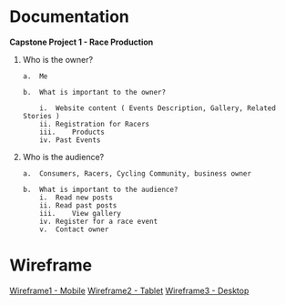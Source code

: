 # Documentation

**Capstone Project 1 - Race Production**

1.	Who is the owner?

		a.	Me

		b.	What is important to the owner?

			i.	Website content ( Events Description, Gallery, Related Stories )
			ii.	Registration for Racers 
			iii.	Products 
			iv.	Past Events

2.	Who is the audience?

		a.	Consumers, Racers, Cycling Community, business owner
		
		b.	What is important to the audience?
			i.	Read new posts
			ii.	Read past posts
			iii.	View gallery
			iv.	Register for a race event
			v.	Contact owner 

# Wireframe

[Wireframe1 - Mobile](https://wireframe.cc/vPGNla)
[Wireframe2 - Tablet](https://wireframe.cc/8TRcdV)
[Wireframe3 - Desktop](https://wireframe.cc/OQ6Bsd)
